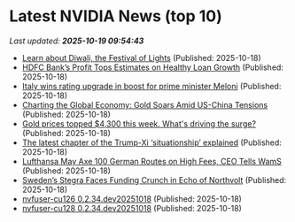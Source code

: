 # Latest NVIDIA News (top 10)
_Last updated: **2025-10-19 09:54:43**_

- [Learn about Diwali, the Festival of Lights](https://biztoc.com/x/3a5bc64d3d39c69a) (Published: 2025-10-18)
- [HDFC Bank’s Profit Tops Estimates on Healthy Loan Growth](https://biztoc.com/x/84abbd90c30e5ee2) (Published: 2025-10-18)
- [Italy wins rating upgrade in boost for prime minister Meloni](https://biztoc.com/x/233431580baa0408) (Published: 2025-10-18)
- [Charting the Global Economy: Gold Soars Amid US-China Tensions](https://biztoc.com/x/055a48dfd82d2c02) (Published: 2025-10-18)
- [Gold prices topped $4,300 this week. What's driving the surge?](https://biztoc.com/x/9930138d4a8842c8) (Published: 2025-10-18)
- [The latest chapter of the Trump-Xi ‘situationship’ explained](https://biztoc.com/x/44ba0e9cc7a65b55) (Published: 2025-10-18)
- [Lufthansa May Axe 100 German Routes on High Fees, CEO Tells WamS](https://biztoc.com/x/cb4a8bb2fce14fc7) (Published: 2025-10-18)
- [Sweden’s Stegra Faces Funding Crunch in Echo of Northvolt](https://biztoc.com/x/7028fdd9ebc410a7) (Published: 2025-10-18)
- [nvfuser-cu126 0.2.34.dev20251018](https://pypi.org/project/nvfuser-cu126/0.2.34.dev20251018/) (Published: 2025-10-18)
- [nvfuser-cu128 0.2.34.dev20251018](https://pypi.org/project/nvfuser-cu128/0.2.34.dev20251018/) (Published: 2025-10-18)
